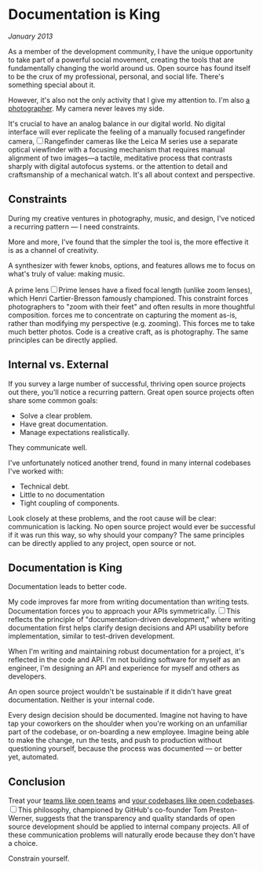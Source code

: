 # Documentation is King
*January 2013*





  As a member of the development community, I have the unique opportunity to take part of a powerful social movement, creating the tools that are fundamentally changing the world around us. Open source has found itself to be the crux of my professional, personal, and social life. There's something special about it.

 However, it's also not the only activity that I give my attention to. I'm also [a photographer](/photography/). My camera never leaves my side.

 It's crucial to have an analog balance in our digital world. No digital interface will ever replicate the feeling of a manually focused rangefinder camera,<label for="sn-1" class="margin-toggle sidenote-number"></label><input type="checkbox" id="sn-1" class="margin-toggle"/><span class="sidenote">Rangefinder cameras like the Leica M series use a separate optical viewfinder with a focusing mechanism that requires manual alignment of two images—a tactile, meditative process that contrasts sharply with digital autofocus systems.</span> or the attention to detail and craftsmanship of a mechanical watch. It's all about context and perspective.

 ## Constraints

 During my creative ventures in photography, music, and design, I've noticed a recurring pattern — I need constraints.

 More and more, I've found that the simpler the tool is, the more effective it is as a channel of creativity.

 A synthesizer with fewer knobs, options, and features allows me to focus on what's truly of value: making music.

 A prime lens<label for="sn-2" class="margin-toggle sidenote-number"></label><input type="checkbox" id="sn-2" class="margin-toggle"/><span class="sidenote">Prime lenses have a fixed focal length (unlike zoom lenses), which Henri Cartier-Bresson famously championed. This constraint forces photographers to "zoom with their feet" and often results in more thoughtful composition.</span> forces me to concentrate on capturing the moment as\-is, rather than modifying my perspective (e.g. zooming). This forces me to take much better photos. Code is a creative craft, as is photography. The same principles can be directly applied.

 ## Internal vs. External

 If you survey a large number of successful, thriving open source projects out there, you'll notice a recurring pattern. Great open source projects often share some common goals:

 * Solve a clear problem.
* Have great documentation.
* Manage expectations realistically.

 They communicate well.

 I've unfortunately noticed another trend, found in many internal codebases I've worked with:

 * Technical debt.
* Little to no documentation
* Tight coupling of components.

 Look closely at these problems, and the root cause will be clear: communication is lacking. No open source project would ever be successful if it was run this way, so why should your company? The same principles can be directly applied to any project, open source or not.

 ## Documentation is King

 Documentation leads to better code.

 My code improves far more from writing documentation than writing tests. Documentation forces you to approach your APIs symmetrically.<label for="sn-3" class="margin-toggle sidenote-number"></label><input type="checkbox" id="sn-3" class="margin-toggle"/><span class="sidenote">This reflects the principle of "documentation-driven development," where writing documentation first helps clarify design decisions and API usability before implementation, similar to test-driven development.</span>

 When I'm writing and maintaining robust documentation for a project, it's reflected in the code and API. I'm not building software for myself as an engineer, I'm designing an API and experience for myself and others as developers.

 An open source project wouldn't be sustainable if it didn't have great documentation. Neither is your internal code.

 Every design decision should be documented. Imagine not having to have tap your coworkers on the shoulder when you're working on an unfamiliar part of the codebase, or on\-boarding a new employee. Imagine being able to make the change, run the tests, and push to production without questioning yourself, because the process was documented — or better yet, automated.

 ## Conclusion

 Treat your [teams like open teams](http://tomayko.com/writings/adopt-an-open-source-process-constraints) and [your codebases like open codebases](http://tom.preston-werner.com/2011/11/22/open-source-everything.html).<label for="sn-4" class="margin-toggle sidenote-number"></label><input type="checkbox" id="sn-4" class="margin-toggle"/><span class="sidenote">This philosophy, championed by GitHub's co-founder Tom Preston-Werner, suggests that the transparency and quality standards of open source development should be applied to internal company projects.</span> All of these communication problems will naturally erode because they don't have a choice.

 Constrain yourself.

  
